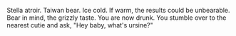 Stella atroir.
Taiwan bear.
Ice cold. If warm, the results could be unbearable.
Bear in mind, the grizzly taste.
You are now drunk. You stumble over to the nearest cutie and ask, "Hey baby, what's ursine?"